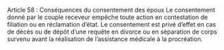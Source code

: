 Article 58 : Conséquences du consentement des époux
Le consentement donné par le couple receveur empêche toute action en contestation de filiation ou en réclamation d’état.
Le consentement est privé d’effet en cas de décès ou de dépôt d’une requête en divorce ou en séparation de corps survenu avant la réalisation de l’assistance médicale à la procréation.